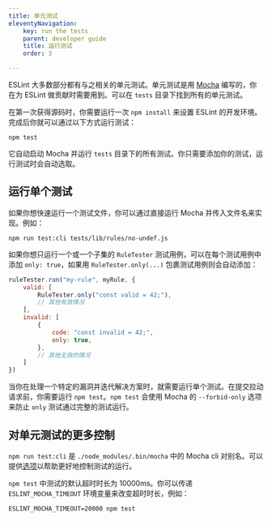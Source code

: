 ```yaml
---
title: 单元测试
eleventyNavigation:
    key: run the tests
    parent: developer guide
    title: 运行测试
    order: 3

---
```


ESLint 大多数部分都有与之相关的单元测试。单元测试是用 [Mocha](https://mochajs.org/) 编写的，你在为 ESLint 做贡献时需要用到。可以在 `tests` 目录下找到所有的单元测试。

在第一次获得源码时，你需要运行一次 `npm install` 来设置 ESLint 的开发环境。完成后你就可以通过以下方式运行测试：

```shell
npm test
```

它自动启动 Mocha 并运行 `tests` 目录下的所有测试。你只需要添加你的测试，运行测试时会自动选取。

## 运行单个测试

如果你想快速运行一个测试文件，你可以通过直接运行 Mocha 并传入文件名来实现。例如：

```shell
npm run test:cli tests/lib/rules/no-undef.js
```

如果你想只运行一个或一个子集的 `RuleTester` 测试用例，可以在每个测试用例中添加 `only: true`，如果用 `RuleTester.only(...)` 包裹测试用例则会自动添加：

```js
ruleTester.run("my-rule", myRule, {
    valid: [
        RuleTester.only("const valid = 42;"),
        // 其他有效情况
    ],
    invalid: [
        {
            code: "const invalid = 42;",
            only: true,
        },
        // 其他无效的情况
    ]
})
```

当你在处理一个特定的漏洞并迭代解决方案时，就需要运行单个测试。在提交拉动请求前，你需要运行 `npm test`。`npm test` 会使用 Mocha 的 `--forbid-only` 选项来防止 `only` 测试通过完整的测试运行。

## 对单元测试的更多控制

`npm run test:cli` 是 `./node_modules/.bin/mocha` 中的 Mocha cli 对别名。可以提供[选项](https://mochajs.org/#command-line-usage)以帮助更好地控制测试的运行。

`npm test` 中测试的默认超时时长为 10000ms。你可以传递 `ESLINT_MOCHA_TIMEOUT` 环境变量来改变超时时长，例如：

```shell
ESLINT_MOCHA_TIMEOUT=20000 npm test
```
